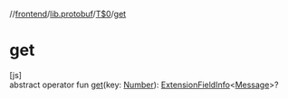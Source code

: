 //[frontend](../../../index.md)/[lib.protobuf](../index.md)/[T$0](index.md)/[get](get.md)

# get

[js]\
abstract operator fun [get](get.md)(key: [Number](https://kotlinlang.org/api/latest/jvm/stdlib/kotlin/-number/index.html)): [ExtensionFieldInfo](../-extension-field-info/index.md)&lt;[Message](../-message/index.md)&gt;?
